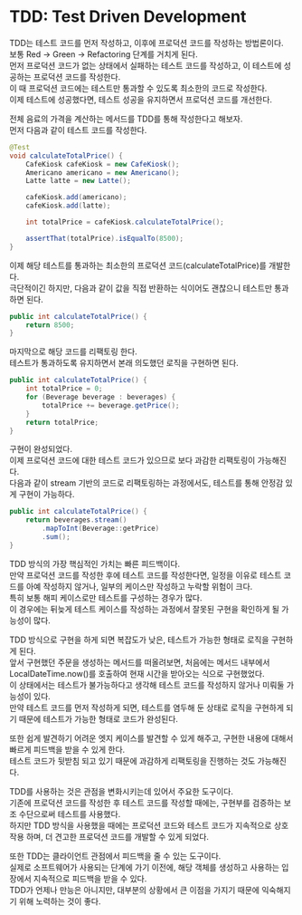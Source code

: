 # TDD: Test Driven Development

TDD는 테스트 코드를 먼저 작성하고, 이후에 프로덕션 코드를 작성하는 방법론이다.  
보통 Red -> Green -> Refactoring 단계를 거치게 된다.  
먼저 프로덕션 코드가 없는 상태에서 실패하는 테스트 코드를 작성하고, 이 테스트에 성공하는 프로덕션 코드를 작성한다.  
이 때 프로덕션 코드에는 테스트만 통과할 수 있도록 최소한의 코드로 작성한다.  
이제 테스트에 성공했다면, 테스트 성공을 유지하면서 프로덕션 코드를 개선한다.

전체 음료의 가격을 계산하는 메서드를 TDD를 통해 작성한다고 해보자.  
먼저 다음과 같이 테스트 코드를 작성한다.

```java
@Test
void calculateTotalPrice() {
    CafeKiosk cafeKiosk = new CafeKiosk();
    Americano americano = new Americano();
    Latte latte = new Latte();

    cafeKiosk.add(americano);
    cafeKiosk.add(latte);

    int totalPrice = cafeKiosk.calculateTotalPrice();

    assertThat(totalPrice).isEqualTo(8500);
}
```

이제 해당 테스트를 통과하는 최소한의 프로덕션 코드(calculateTotalPrice)를 개발한다.  
극단적이긴 하지만, 다음과 같이 값을 직접 반환하는 식이어도 괜찮으니 테스트만 통과하면 된다.

```java
public int calculateTotalPrice() {
    return 8500;
}
```

마지막으로 해당 코드를 리팩토링 한다.  
테스트가 통과하도록 유지하면서 본래 의도했던 로직을 구현하면 된다.

```java
public int calculateTotalPrice() {
    int totalPrice = 0;
    for (Beverage beverage : beverages) {
        totalPrice += beverage.getPrice();
    }
    return totalPrice;
}
```

구현이 완성되었다.  
이제 프로덕션 코드에 대한 테스트 코드가 있으므로 보다 과감한 리팩토링이 가능해진다.  
다음과 같이 stream 기반의 코드로 리팩토링하는 과정에서도, 테스트를 통해 안정감 있게 구현이 가능하다.

```java
public int calculateTotalPrice() {
    return beverages.stream()
        .mapToInt(Beverage::getPrice)
        .sum();
}
```

TDD 방식의 가장 핵심적인 가치는 빠른 피드백이다.  
만약 프로덕션 코드를 작성한 후에 테스트 코드를 작성한다면, 일정을 이유로 테스트 코드를 아예 작성하지 않거나, 일부의 케이스만 작성하고 누락할 위험이 크다.  
특히 보통 해피 케이스로만 테스트를 구성하는 경우가 많다.  
이 경우에는 뒤늦게 테스트 케이스를 작성하는 과정에서 잘못된 구현을 확인하게 될 가능성이 많다.

TDD 방식으로 구현을 하게 되면 복잡도가 낮은, 테스트가 가능한 형태로 로직을 구현하게 된다.  
앞서 구현했던 주문을 생성하는 메서드를 떠올려보면, 처음에는 메서드 내부에서 LocalDateTime.now()를 호출하여 현재 시간을 받아오는 식으로 구현했었다.  
이 상태에서는 테스트가 불가능하다고 생각해 테스트 코드를 작성하지 않거나 미뤄둘 가능성이 있다.  
만약 테스트 코드를 먼저 작성하게 되면, 테스트를 염두해 둔 상태로 로직을 구현하게 되기 때문에 테스트가 가능한 형태로 코드가 완성된다.

또한 쉽게 발견하기 어려운 엣지 케이스를 발견할 수 있게 해주고, 구현한 내용에 대해서 빠르게 피드백을 받을 수 있게 한다.  
테스트 코드가 뒷받침 되고 있기 때문에 과감하게 리팩토링을 진행하는 것도 가능해진다.

TDD를 사용하는 것은 관점을 변화시키는데 있어서 주요한 도구이다.  
기존에 프로덕션 코드를 작성한 후 테스트 코드를 작성할 때에는, 구현부를 검증하는 보조 수단으로써 테스트를 사용했다.  
하지만 TDD 방식을 사용했을 때에는 프로덕션 코드와 테스트 코드가 지속적으로 상호작용 하며, 더 견고한 프로덕션 코드를 개발할 수 있게 되었다.

또한 TDD는 클라이언트 관점에서 피드백을 줄 수 있는 도구이다.  
실제로 소프트웨어가 사용되는 단계에 가기 이전에, 해당 객체를 생성하고 사용하는 입장에서 지속적으로 피드백을 받을 수 있다.  
TDD가 언제나 만능은 아니지만, 대부분의 상황에서 큰 이점을 가지기 때문에 익숙해지기 위해 노력하는 것이 좋다.
